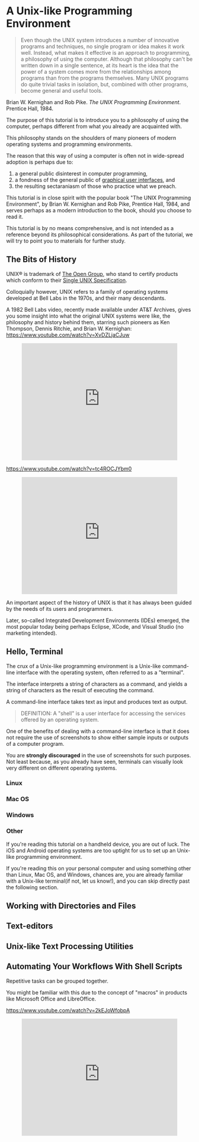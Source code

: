 # A Unix-like Programming Environment

> Even though the UNIX system introduces a number of innovative programs and
> techniques, no single program or idea makes it work well. Instead, what makes
> it effective is an approach to programming, a philosophy of using the
> computer. Although that philosophy can't be written down in a single
> sentence, at its heart is the idea that the power of a system comes more from
> the relationships among programs than from the programs themselves. Many UNIX
> programs do quite trivial tasks in isolation, but, combined with other
> programs, become general and useful tools.

Brian W. Kernighan and Rob Pike. _The UNIX Programming Environment_. Prentice
Hall, 1984.

The purpose of this tutorial is to introduce you to a philosophy of using the
computer, perhaps different from what you already are acquainted with.

This philosophy stands on the shoulders of many pioneers of modern operating
systems and programming environments.

The reason that this way of using a computer is often not in wide-spread
adoption is perhaps due to:

1. a general public disinterest in computer programming,
2. a fondness of the general public of [graphical user
interfaces](http://en.wikipedia.org/wiki/Graphical_user_interface), and
3. the resulting sectaraniasm of those who practice what we preach.

This tutorial is in close spirit with the popular book "The UNIX Programming
Environment", by Brian W. Kernighan and Rob Pike, Prentice Hall, 1984, and
serves perhaps as a modern introduction to the book, should you choose to read
it.

This tutorial is by no means comprehensive, and is not intended as a reference
beyond its philosophical considerations. As part of the tutorial, we will try
to point you to materials for further study.

## The Bits of History

UNIX® is trademark of [The Open Group](http://www.unix.org/what_is_unix.html),
who stand to certify products which conform to their [Single UNIX
Specification](http://www.unix.org/online.html).

Colloquially however, UNIX refers to a family of operating systems developed at
Bell Labs in the 1970s, and their many descendants.

A 1982 Bell Labs video, recently made available under AT&T Archives, gives you
some insight into what the original UNIX systems were like, the philosophy and
history behind them, starring such pioneers as Ken Thompson, Dennis Ritchie,
and Brian W. Kernighan: <a
href="https://www.youtube.com/watch?v=XvDZLjaCJuw">https://www.youtube.com/watch?v=XvDZLjaCJuw</a>

<center><iframe width="420" height="315"
src="https://www.youtube.com/embed/XvDZLjaCJuw" frameborder="0"
allowfullscreen></iframe></center>

<a href="https://www.youtube.com/watch?v=tc4ROCJYbm0">https://www.youtube.com/watch?v=tc4ROCJYbm0</a>

<center><iframe width="420" height="315"
src="https://www.youtube.com/embed/tc4ROCJYbm0" frameborder="0"
allowfullscreen></iframe></center>

An important aspect of the history of UNIX is that it has always been guided by
the needs of its users and programmers.

Later, so-called Integrated Development Environments (IDEs) emerged, the most
popular today being perhaps Eclipse, XCode, and Visual Studio (no marketing
intended).

## Hello, Terminal

The crux of a Unix-like programming environment is a Unix-like command-line
interface with the operating system, often referred to as a "terminal".

The interface interprets a string of characters as a command, and yields a
string of characters as the result of executing the command.

A command-line interface takes text as
input and produces text as output.

> DEFINITION: A "shell" is a user interface for accessing the services offered
> by an operating system.

One of the benefits of dealing with a command-line interface is that it does
not require the use of screenshots to show either sample inputs or outputs of a
computer program.

You are **strongly discouraged** in the use of screenshots for such purposes.
Not least because, as you already have seen, terminals can visually look very
different on different operating systems.

### Linux

### Mac OS

### Windows

### Other

If you're reading this tutorial on a handheld device, you are out of luck. The
iOS and Android operating systems are too uptight for us to set up an Unix-like
programming environment.

If you're reading this on your personal computer and using something other than
Linux, Mac OS, and Windows, chances are, you are already familiar with a
Unix-like terminal(if not, let us know!), and you can skip directly past the
following section.

## Working with Directories and Files

## Text-editors

## Unix-like Text Processing Utilities

## Automating Your Workflows With Shell Scripts

Repetitive tasks can be grouped together.

You might be familiar with this due to the concept of "macros" in products like
Microsoft Office and LibreOffice.

<a href="https://www.youtube.com/watch?v=2kEJoWfobpA">https://www.youtube.com/watch?v=2kEJoWfobpA</a>

<center><iframe width="420" height="315"
src="https://www.youtube.com/embed/2kEJoWfobpA" frameborder="0"
allowfullscreen></iframe></center>
